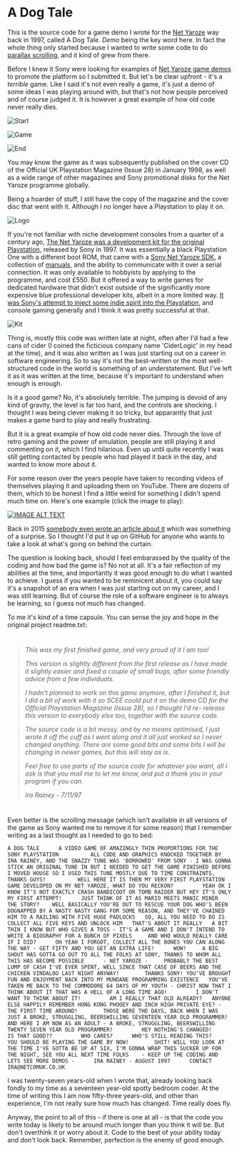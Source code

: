 # A Dog Tale

This is the source code for a game demo I wrote for the [Net Yaroze](https://en.wikipedia.org/wiki/Net_Yaroze) way back in 1997, called A Dog Tale. *Demo* being the key word here. In fact the whole thing only started because I wanted to write some code to do [parallax scrolling](https://en.wikipedia.org/wiki/Parallax_scrolling), and it kind of grew from there. 

Before I knew it Sony were looking for examples of [Net Yaroze game demos](https://en.wikipedia.org/wiki/List_of_Net_Yaroze_games) to promote the platform so I submitted it. But let's be clear upfront - it's a *terrible* game. Like I said it's not even really a game, it's just a demo of some ideas I was playing around with, but that's not how people perceived and of course judged it. It is however a great example of how old code never really dies.

![Start](./assets/img/001.png)

![Game](./assets/img/002.png)

![End](./assets/img/003.png)

You may know the game as it was subsequently published on the cover CD of the Official UK Playstation Magazine (Issue 28) in January 1998, as well as a wide range of other magazines and Sony promotional disks for the Net Yaroze programme globally.

Being a hoarder of stuff, I still have the copy of the magazine and the cover disc that went with it. Although I no longer have a Playstation to play it on.

![Logo](./assets/img/magazine.jpg)

If you're not familiar with niche development consoles from a quarter of a century ago, [The Net Yaroze was a development kit for the original Playstation](https://www.eurogamer.net/the-story-of-yaroze-sonys-first-indie-push), released by Sony in 1997. It was essentially a black Playstation One with a different boot ROM, that came with a [Sony Net Yaroze SDK](https://psx.arthus.net/sdk/NetYaroze/YAROZE_SDK.zip), a collection of [manuals](/assets/manuals/), and the ability to communicate with it over a serial connection. It was only available to hobbyists by applying to the programme, and cost £550. But it offered a way to write games for dedicated hardware that didn't exist outside of the significantly more expensive blue professional developer kits, albeit in a more limited way. [It was Sony's attempt to inject some indie spirit into the Playstation](https://killscreen.com/previously/articles/glory-net-yaroze-game-creators-there/), and console gaming generally and I think it was pretty successful at that.

![Kit](./assets/img/yaroze.png)

Thing is, mostly this code was written late at night, often after I'd had a few cans of cider (I coined the ficticious company name 'CiderLogic' in my head at the time), and it was also written as I was just starting out on a career in software engineering. So to say it's not the best-written or the most well-structured code in the world is something of an understatement. But I've left it as it was written at the time, because it's important to understand when enough is enough.

Is it a good game? No, it's absolutely terrible. The jumping is devoid of any kind of gravity, the level is far too hard, and the controls are shocking. I thought I was being clever making it so tricky, but apparantly that just makes a game hard to play and really frustrating.

But it is a great example of how old code never dies. Through the love of retro gaming and the power of emulation, people are still playing it and commenting on it, which I find hilarious. Even up until quite recently I was still getting contacted by people who had played it back in the day, and wanted to know more about it.

For some reason over the years people have taken to recording videos of themselves playing it and uploading them on YouTube. There are dozens of them, which to be honest I find a little weird for something I didn't spend much time on. Here's one example (click the image to play):

[![IMAGE ALT TEXT](https://img.youtube.com/vi/vncKnRu5YAM/0.jpg)](https://www.youtube.com/watch?v=vncKnRu5YAM "ACRetro - Official UK PlayStation Magazine - Net Yaroze - A Dog Tale")

Back in 2015 [somebody even wrote an article about it](https://killscreen.com/previously/articles/dog-tale-or-death-mystery/) which was something of a surprise. So I thought I'd put it up on GitHub for anyone who wants to take a look at what's going on behind the curtain.

The question is looking back, should I feel embarassed by the quality of the coding and how bad the game is? No not at all. It's a fair reflection of my abilities at the time, and importantly it was good enough to do what I wanted to achieve. I guess if you wanted to be reminicent about it, you could say it's a snapshot of an era when I was just starting out on my career, and I was still learning. But of course the role of a software engineer is to always be learning, so I guess not much has changed.

To me it's kind of a time capsule. You can sense the joy and hope in the original project readme.txt:

#  
> _This was my first finished game, and very proud of it I am too!_
>
> _This version is slightly different from the first release as I have made it slightly easier and fixed a couple of small bugs, after some friendly advice from a few individuals._
>
> _I hadn't planned to work on this game anymore, after I finished it, but I did a bit of work with it so SCEE could put it on the demo CD for the Official Playstation Magazine (Issue 28), so I thought I'd re- release this version to everybody else too, together with the source code._
>
> _The source code is a bit messy, and by no means optimised, I just wrote it off the cuff as I went along and it all just worked so I never changed anything. There are some good bits and some bits I will be changing in newer games, but this will stay as is._
>
> _Feel free to use parts of the source code for whatever you want, all I ask is that you mail me to let me know, and put a thank you in your program if you can._
>
> _Ira Rainey - 7/11/97_
#  

Even better is the scrolling message (which isn't available in all versions of the game as Sony wanted me to remove it for some reason) that I remember writing as a last thought as I needed to go to bed:

```text
A DOG TALE      A VIDEO GAME OF AMAZINGLY THIN PROPORTIONS FOR THE SONY PLAYSTATION          ALL CODE AND GRAPHICS KNOCKED TOGETHER BY IRA RAINEY, AND THE SNAZZY TUNE WAS 'BORROWED' FROM SONY - I WAS GONNA STICK AN ORIGINAL TUNE IN BUT I NEEDED TO GET THE GAME FINISHED BEFORE I MOVED HOUSE SO I USED THIS TUNE MOSTLY DUE TO TIME CONSTRAINTS, THANKS GUYS!          WELL HERE IT IS THEN MY VERY FIRST PLAYSTATION GAME DEVELOPED ON MY NET YAROZE, WHAT DO YOU RECKON?         YEAH OK I KNOW IT'S NOT EXACTLY CRASH BANDICOOT OR TOMB RAIDER BUT HEY IT'S ONLY MY FIRST ATTEMPT!      JUST THINK OF IT AS MARIO MEETS MANIC MINER            THE STORY?    WELL BASICALLY YOU'RE OUT TO RESCUE YOUR DOG WHO'S BEEN DOGNAPPED BY A NASTY NASTY GANG FOR SOME REASON, AND THEY'VE CHAINED HIM TO A RAILING WITH FIVE HUGE PADLOCKS   SO, ALL YOU NEED TO DO IS COLLECT ALL FIVE KEYS AND UNLOCK HIM   THAT'S ABOUT IT REALLY   A BIT THIN I KNOW BUT WHO GIVES A TOSS - IT'S A GAME AND I DON'T INTEND TO WRITE A BIOGRAPHY FOR A BUNCH OF PIXELS     AND WHO WOULD REALLY CARE IF I DID?      OH YEAH I FORGOT, COLLECT ALL THE BONES YOU CAN ALONG THE WAY - GET FIFTY AND YOU GET AN EXTRA LIFE!      WOW!     A BIG SHOUT HAS GOTTA GO OUT TO ALL THE FOLKS AT SONY, THANKS TO WHOM ALL THIS HAS BECOME POSSIBLE      - NET YAROZE -     PROBABLY THE BEST LUMP OF CASH I'VE EVER SPENT, WELL SINCE THAT CASE OF BEERS AND THE CHICKEN VINDALOO LAST NIGHT ANYWAY!        THANKS SONY! YOU'VE BROUGHT FUN AND ENJOYMENT BACK INTO MY MUNDANE PROGRAMMING EXISTENCE   YOU'VE TAKEN ME BACK TO THE COMMODORE 64 DAYS OF MY YOUTH - CHRIST NOW THAT I THINK ABOUT IT THAT WAS A HELL OF A LONG TIME AGO!         I DON'T WANT TO THINK ABOUT IT!         AM I REALLY THAT OLD ALREADY?   ANYONE ELSE HAPPILY REMEMBER HONG KONG PHOOEY AND INCH HIGH PRIVATE EYE? - THE FIRST TIME AROUND!        THOSE WERE THE DAYS, BACK WHEN I WAS JUST A BROKE, STRUGGLING, BEERSWILLING SEVENTEEN YEAR OLD PROGRAMMER!      AND HERE I AM NOW AS AN ADULT - A BROKE, STRUGGLING, BEERSWILLING TWENTY SEVEN YEAR OLD PROGRAMMER!         HEY NOTHING'S CHANGED!       IS THAT GOOD??         WHO CARES?      WHO'S STILL READING THIS?      YOU SHOULD BE PLAYING THE GAME BY NOW!        SHIT! WILL YOU LOOK AT THE TIME I'VE GOTTA BE UP AT SIX, I'M GONNA WRAP THIS SUCKER UP FOR THE NIGHT, SEE YOU ALL NEXT TIME FOLKS    - KEEP UP THE CODING AND LETS SEE MORE DEMOS -      IRA RAINEY - AUGUST 1997      CONTACT IRA@NETCOMUK.CO.UK   
```
I was twenty-seven years-old when I wrote that, already looking back fondly to my time as a seventeen year-old spotty bedroom coder. At the time of writing this I am now fifty-three years-old, and other than experience, I'm not really sure how much has changed. Time really does fly.

Anyway, the point to all of this - if there is one at all - is that the code you write today is likely to be around much longer than you think it will be. But don't overthink it or worry about it. Code to the best of your ability today and don't look back. Remember, perfection is the enemy of good enough.